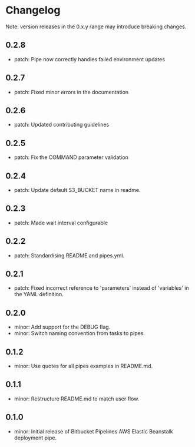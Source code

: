 # Changelog
Note: version releases in the 0.x.y range may introduce breaking changes.

## 0.2.8

- patch: Pipe now correctly handles failed environment updates

## 0.2.7

- patch: Fixed minor errors in the documentation

## 0.2.6

- patch: Updated contributing guidelines

## 0.2.5

- patch: Fix the COMMAND parameter validation

## 0.2.4

- patch: Update default S3_BUCKET name in readme.

## 0.2.3

- patch: Made wait interval configurable

## 0.2.2

- patch: Standardising README and pipes.yml.

## 0.2.1

- patch: Fixed incorrect reference to 'parameters' instead of 'variables' in the YAML definition.

## 0.2.0

- minor: Add support for the DEBUG flag.
- minor: Switch naming convention from tasks to pipes.

## 0.1.2

- minor: Use quotes for all pipes examples in README.md.

## 0.1.1

- minor: Restructure README.md to match user flow.

## 0.1.0

- minor: Initial release of Bitbucket Pipelines AWS Elastic Beanstalk deployment pipe.

